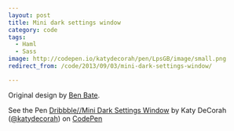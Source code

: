 ```yaml
---
layout: post
title: Mini dark settings window
category: code
tags:
  - Haml
  - Sass
image: http://codepen.io/katydecorah/pen/LpsGB/image/small.png
redirect_from: /code/2013/09/03/mini-dark-settings-window/

---
```



Original design by [Ben Bate](http://dribbble.com/shots/779059).

<p data-height="400" data-theme-id="97" data-slug-hash="LpsGB" data-user="katydecorah" data-default-tab="result" class='codepen'>See the Pen <a href='http://codepen.io/katydecorah/pen/LpsGB'>Dribbble//Mini Dark Settings Window</a> by Katy DeCorah (<a href='http://codepen.io/katydecorah'>@katydecorah</a>) on <a href='http://codepen.io'>CodePen</a></p>
